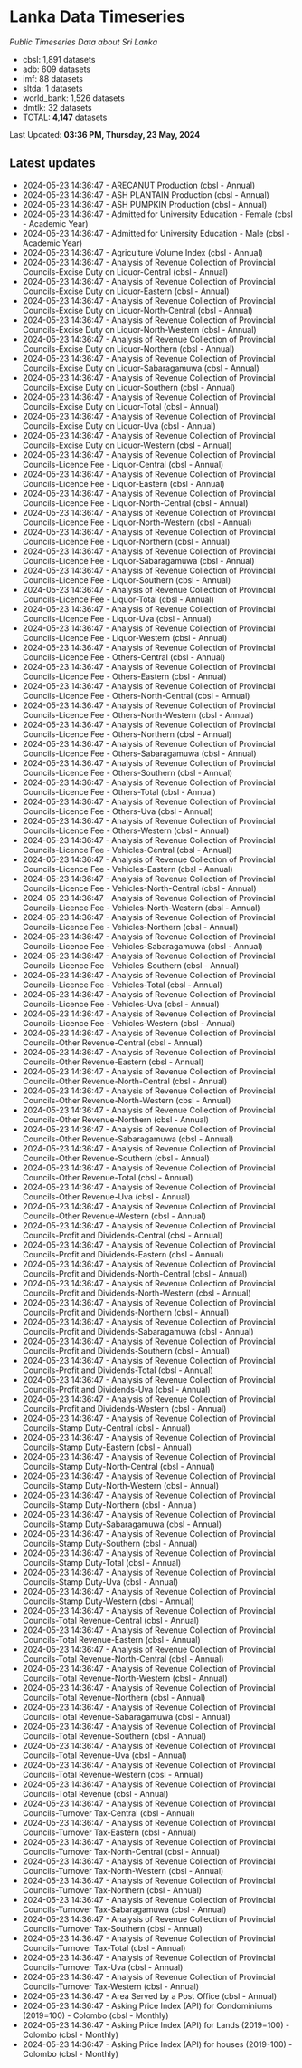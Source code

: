 # Lanka Data Timeseries
*Public Timeseries Data about Sri Lanka*

* cbsl: 1,891 datasets
* adb: 609 datasets
* imf: 88 datasets
* sltda: 1 datasets
* world_bank: 1,526 datasets
* dmtlk: 32 datasets
* TOTAL: **4,147** datasets

Last Updated: **03:36 PM, Thursday, 23 May, 2024**

## Latest updates

* 2024-05-23 14:36:47 - ARECANUT Production (cbsl - Annual)
* 2024-05-23 14:36:47 - ASH PLANTAIN Production (cbsl - Annual)
* 2024-05-23 14:36:47 - ASH PUMPKIN Production (cbsl - Annual)
* 2024-05-23 14:36:47 - Admitted for University Education - Female (cbsl - Academic Year)
* 2024-05-23 14:36:47 - Admitted for University Education - Male (cbsl - Academic Year)
* 2024-05-23 14:36:47 - Agriculture Volume Index (cbsl - Annual)
* 2024-05-23 14:36:47 - Analysis of Revenue Collection of Provincial Councils-Excise Duty on Liquor-Central (cbsl - Annual)
* 2024-05-23 14:36:47 - Analysis of Revenue Collection of Provincial Councils-Excise Duty on Liquor-Eastern (cbsl - Annual)
* 2024-05-23 14:36:47 - Analysis of Revenue Collection of Provincial Councils-Excise Duty on Liquor-North-Central (cbsl - Annual)
* 2024-05-23 14:36:47 - Analysis of Revenue Collection of Provincial Councils-Excise Duty on Liquor-North-Western (cbsl - Annual)
* 2024-05-23 14:36:47 - Analysis of Revenue Collection of Provincial Councils-Excise Duty on Liquor-Northern (cbsl - Annual)
* 2024-05-23 14:36:47 - Analysis of Revenue Collection of Provincial Councils-Excise Duty on Liquor-Sabaragamuwa (cbsl - Annual)
* 2024-05-23 14:36:47 - Analysis of Revenue Collection of Provincial Councils-Excise Duty on Liquor-Southern (cbsl - Annual)
* 2024-05-23 14:36:47 - Analysis of Revenue Collection of Provincial Councils-Excise Duty on Liquor-Total (cbsl - Annual)
* 2024-05-23 14:36:47 - Analysis of Revenue Collection of Provincial Councils-Excise Duty on Liquor-Uva (cbsl - Annual)
* 2024-05-23 14:36:47 - Analysis of Revenue Collection of Provincial Councils-Excise Duty on Liquor-Western (cbsl - Annual)
* 2024-05-23 14:36:47 - Analysis of Revenue Collection of Provincial Councils-Licence Fee - Liquor-Central (cbsl - Annual)
* 2024-05-23 14:36:47 - Analysis of Revenue Collection of Provincial Councils-Licence Fee - Liquor-Eastern (cbsl - Annual)
* 2024-05-23 14:36:47 - Analysis of Revenue Collection of Provincial Councils-Licence Fee - Liquor-North-Central (cbsl - Annual)
* 2024-05-23 14:36:47 - Analysis of Revenue Collection of Provincial Councils-Licence Fee - Liquor-North-Western (cbsl - Annual)
* 2024-05-23 14:36:47 - Analysis of Revenue Collection of Provincial Councils-Licence Fee - Liquor-Northern (cbsl - Annual)
* 2024-05-23 14:36:47 - Analysis of Revenue Collection of Provincial Councils-Licence Fee - Liquor-Sabaragamuwa (cbsl - Annual)
* 2024-05-23 14:36:47 - Analysis of Revenue Collection of Provincial Councils-Licence Fee - Liquor-Southern (cbsl - Annual)
* 2024-05-23 14:36:47 - Analysis of Revenue Collection of Provincial Councils-Licence Fee - Liquor-Total (cbsl - Annual)
* 2024-05-23 14:36:47 - Analysis of Revenue Collection of Provincial Councils-Licence Fee - Liquor-Uva (cbsl - Annual)
* 2024-05-23 14:36:47 - Analysis of Revenue Collection of Provincial Councils-Licence Fee - Liquor-Western (cbsl - Annual)
* 2024-05-23 14:36:47 - Analysis of Revenue Collection of Provincial Councils-Licence Fee - Others-Central (cbsl - Annual)
* 2024-05-23 14:36:47 - Analysis of Revenue Collection of Provincial Councils-Licence Fee - Others-Eastern (cbsl - Annual)
* 2024-05-23 14:36:47 - Analysis of Revenue Collection of Provincial Councils-Licence Fee - Others-North-Central (cbsl - Annual)
* 2024-05-23 14:36:47 - Analysis of Revenue Collection of Provincial Councils-Licence Fee - Others-North-Western (cbsl - Annual)
* 2024-05-23 14:36:47 - Analysis of Revenue Collection of Provincial Councils-Licence Fee - Others-Northern (cbsl - Annual)
* 2024-05-23 14:36:47 - Analysis of Revenue Collection of Provincial Councils-Licence Fee - Others-Sabaragamuwa (cbsl - Annual)
* 2024-05-23 14:36:47 - Analysis of Revenue Collection of Provincial Councils-Licence Fee - Others-Southern (cbsl - Annual)
* 2024-05-23 14:36:47 - Analysis of Revenue Collection of Provincial Councils-Licence Fee - Others-Total (cbsl - Annual)
* 2024-05-23 14:36:47 - Analysis of Revenue Collection of Provincial Councils-Licence Fee - Others-Uva (cbsl - Annual)
* 2024-05-23 14:36:47 - Analysis of Revenue Collection of Provincial Councils-Licence Fee - Others-Western (cbsl - Annual)
* 2024-05-23 14:36:47 - Analysis of Revenue Collection of Provincial Councils-Licence Fee - Vehicles-Central (cbsl - Annual)
* 2024-05-23 14:36:47 - Analysis of Revenue Collection of Provincial Councils-Licence Fee - Vehicles-Eastern (cbsl - Annual)
* 2024-05-23 14:36:47 - Analysis of Revenue Collection of Provincial Councils-Licence Fee - Vehicles-North-Central (cbsl - Annual)
* 2024-05-23 14:36:47 - Analysis of Revenue Collection of Provincial Councils-Licence Fee - Vehicles-North-Western (cbsl - Annual)
* 2024-05-23 14:36:47 - Analysis of Revenue Collection of Provincial Councils-Licence Fee - Vehicles-Northern (cbsl - Annual)
* 2024-05-23 14:36:47 - Analysis of Revenue Collection of Provincial Councils-Licence Fee - Vehicles-Sabaragamuwa (cbsl - Annual)
* 2024-05-23 14:36:47 - Analysis of Revenue Collection of Provincial Councils-Licence Fee - Vehicles-Southern (cbsl - Annual)
* 2024-05-23 14:36:47 - Analysis of Revenue Collection of Provincial Councils-Licence Fee - Vehicles-Total (cbsl - Annual)
* 2024-05-23 14:36:47 - Analysis of Revenue Collection of Provincial Councils-Licence Fee - Vehicles-Uva (cbsl - Annual)
* 2024-05-23 14:36:47 - Analysis of Revenue Collection of Provincial Councils-Licence Fee - Vehicles-Western (cbsl - Annual)
* 2024-05-23 14:36:47 - Analysis of Revenue Collection of Provincial Councils-Other Revenue-Central (cbsl - Annual)
* 2024-05-23 14:36:47 - Analysis of Revenue Collection of Provincial Councils-Other Revenue-Eastern (cbsl - Annual)
* 2024-05-23 14:36:47 - Analysis of Revenue Collection of Provincial Councils-Other Revenue-North-Central (cbsl - Annual)
* 2024-05-23 14:36:47 - Analysis of Revenue Collection of Provincial Councils-Other Revenue-North-Western (cbsl - Annual)
* 2024-05-23 14:36:47 - Analysis of Revenue Collection of Provincial Councils-Other Revenue-Northern (cbsl - Annual)
* 2024-05-23 14:36:47 - Analysis of Revenue Collection of Provincial Councils-Other Revenue-Sabaragamuwa (cbsl - Annual)
* 2024-05-23 14:36:47 - Analysis of Revenue Collection of Provincial Councils-Other Revenue-Southern (cbsl - Annual)
* 2024-05-23 14:36:47 - Analysis of Revenue Collection of Provincial Councils-Other Revenue-Total (cbsl - Annual)
* 2024-05-23 14:36:47 - Analysis of Revenue Collection of Provincial Councils-Other Revenue-Uva (cbsl - Annual)
* 2024-05-23 14:36:47 - Analysis of Revenue Collection of Provincial Councils-Other Revenue-Western (cbsl - Annual)
* 2024-05-23 14:36:47 - Analysis of Revenue Collection of Provincial Councils-Profit and Dividends-Central (cbsl - Annual)
* 2024-05-23 14:36:47 - Analysis of Revenue Collection of Provincial Councils-Profit and Dividends-Eastern (cbsl - Annual)
* 2024-05-23 14:36:47 - Analysis of Revenue Collection of Provincial Councils-Profit and Dividends-North-Central (cbsl - Annual)
* 2024-05-23 14:36:47 - Analysis of Revenue Collection of Provincial Councils-Profit and Dividends-North-Western (cbsl - Annual)
* 2024-05-23 14:36:47 - Analysis of Revenue Collection of Provincial Councils-Profit and Dividends-Northern (cbsl - Annual)
* 2024-05-23 14:36:47 - Analysis of Revenue Collection of Provincial Councils-Profit and Dividends-Sabaragamuwa (cbsl - Annual)
* 2024-05-23 14:36:47 - Analysis of Revenue Collection of Provincial Councils-Profit and Dividends-Southern (cbsl - Annual)
* 2024-05-23 14:36:47 - Analysis of Revenue Collection of Provincial Councils-Profit and Dividends-Total (cbsl - Annual)
* 2024-05-23 14:36:47 - Analysis of Revenue Collection of Provincial Councils-Profit and Dividends-Uva (cbsl - Annual)
* 2024-05-23 14:36:47 - Analysis of Revenue Collection of Provincial Councils-Profit and Dividends-Western (cbsl - Annual)
* 2024-05-23 14:36:47 - Analysis of Revenue Collection of Provincial Councils-Stamp Duty-Central (cbsl - Annual)
* 2024-05-23 14:36:47 - Analysis of Revenue Collection of Provincial Councils-Stamp Duty-Eastern (cbsl - Annual)
* 2024-05-23 14:36:47 - Analysis of Revenue Collection of Provincial Councils-Stamp Duty-North-Central (cbsl - Annual)
* 2024-05-23 14:36:47 - Analysis of Revenue Collection of Provincial Councils-Stamp Duty-North-Western (cbsl - Annual)
* 2024-05-23 14:36:47 - Analysis of Revenue Collection of Provincial Councils-Stamp Duty-Northern (cbsl - Annual)
* 2024-05-23 14:36:47 - Analysis of Revenue Collection of Provincial Councils-Stamp Duty-Sabaragamuwa (cbsl - Annual)
* 2024-05-23 14:36:47 - Analysis of Revenue Collection of Provincial Councils-Stamp Duty-Southern (cbsl - Annual)
* 2024-05-23 14:36:47 - Analysis of Revenue Collection of Provincial Councils-Stamp Duty-Total (cbsl - Annual)
* 2024-05-23 14:36:47 - Analysis of Revenue Collection of Provincial Councils-Stamp Duty-Uva (cbsl - Annual)
* 2024-05-23 14:36:47 - Analysis of Revenue Collection of Provincial Councils-Stamp Duty-Western (cbsl - Annual)
* 2024-05-23 14:36:47 - Analysis of Revenue Collection of Provincial Councils-Total Revenue-Central (cbsl - Annual)
* 2024-05-23 14:36:47 - Analysis of Revenue Collection of Provincial Councils-Total Revenue-Eastern (cbsl - Annual)
* 2024-05-23 14:36:47 - Analysis of Revenue Collection of Provincial Councils-Total Revenue-North-Central (cbsl - Annual)
* 2024-05-23 14:36:47 - Analysis of Revenue Collection of Provincial Councils-Total Revenue-North-Western (cbsl - Annual)
* 2024-05-23 14:36:47 - Analysis of Revenue Collection of Provincial Councils-Total Revenue-Northern (cbsl - Annual)
* 2024-05-23 14:36:47 - Analysis of Revenue Collection of Provincial Councils-Total Revenue-Sabaragamuwa (cbsl - Annual)
* 2024-05-23 14:36:47 - Analysis of Revenue Collection of Provincial Councils-Total Revenue-Southern (cbsl - Annual)
* 2024-05-23 14:36:47 - Analysis of Revenue Collection of Provincial Councils-Total Revenue-Uva (cbsl - Annual)
* 2024-05-23 14:36:47 - Analysis of Revenue Collection of Provincial Councils-Total Revenue-Western (cbsl - Annual)
* 2024-05-23 14:36:47 - Analysis of Revenue Collection of Provincial Councils-Total Revenue (cbsl - Annual)
* 2024-05-23 14:36:47 - Analysis of Revenue Collection of Provincial Councils-Turnover Tax-Central (cbsl - Annual)
* 2024-05-23 14:36:47 - Analysis of Revenue Collection of Provincial Councils-Turnover Tax-Eastern (cbsl - Annual)
* 2024-05-23 14:36:47 - Analysis of Revenue Collection of Provincial Councils-Turnover Tax-North-Central (cbsl - Annual)
* 2024-05-23 14:36:47 - Analysis of Revenue Collection of Provincial Councils-Turnover Tax-North-Western (cbsl - Annual)
* 2024-05-23 14:36:47 - Analysis of Revenue Collection of Provincial Councils-Turnover Tax-Northern (cbsl - Annual)
* 2024-05-23 14:36:47 - Analysis of Revenue Collection of Provincial Councils-Turnover Tax-Sabaragamuwa (cbsl - Annual)
* 2024-05-23 14:36:47 - Analysis of Revenue Collection of Provincial Councils-Turnover Tax-Southern (cbsl - Annual)
* 2024-05-23 14:36:47 - Analysis of Revenue Collection of Provincial Councils-Turnover Tax-Total (cbsl - Annual)
* 2024-05-23 14:36:47 - Analysis of Revenue Collection of Provincial Councils-Turnover Tax-Uva (cbsl - Annual)
* 2024-05-23 14:36:47 - Analysis of Revenue Collection of Provincial Councils-Turnover Tax-Western (cbsl - Annual)
* 2024-05-23 14:36:47 - Area Served by a Post Office (cbsl - Annual)
* 2024-05-23 14:36:47 - Asking Price Index (API) for Condominiums (2019=100) - Colombo (cbsl - Monthly)
* 2024-05-23 14:36:47 - Asking Price Index (API) for Lands (2019=100) - Colombo (cbsl - Monthly)
* 2024-05-23 14:36:47 - Asking Price Index (API) for houses (2019-100) - Colombo (cbsl - Monthly)